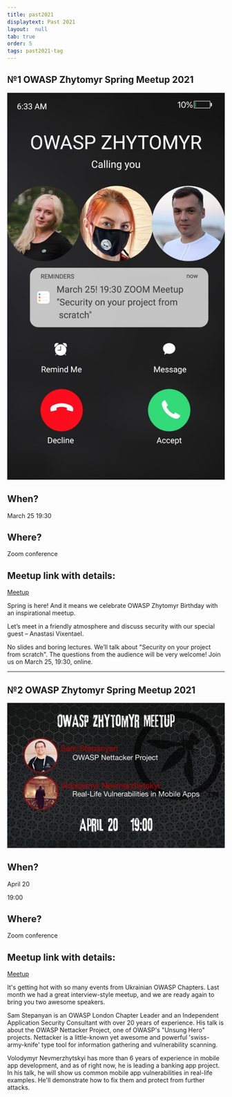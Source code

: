 ```yaml
---
title: past2021
displaytext: Past 2021
layout:  null
tab: true
order: 5
tags: past2021-tag
---
```



## №1 OWASP Zhytomyr Spring Meetup 2021

![OWASP ZHYTOMYR 2021](assets/images/meetup/OWASPQ1.png "OWASP Zhytomyr 2021")

## When?
March 25
19:30

## Where?
Zoom conference

## Meetup link with details:
[Meetup](https://www.meetup.com/OWASP-Zhytomyr-Chapter/events/276956783)

Spring is here! And it means we celebrate OWASP Zhytomyr Birthday with an inspirational meetup. 

Let’s meet in a friendly atmosphere and discuss security with our special guest – Anastasi Vixentael. 

No slides and boring lectures. We’ll talk about "Security on your project from scratch". The questions from the audience will be very welcome! Join us on March 25, 19:30, online.

-------------------------------------------------------------------------------------------------------

## №2 OWASP Zhytomyr Spring Meetup 2021

![OWASP ZHYTOMYR 2021](assets/images/meetup/Owasp2021n2.jpg "OWASP Zhytomyr 2021")

## When?
April 20

19:00

## Where?
Zoom conference

## Meetup link with details:
[Meetup](https://www.meetup.com/OWASP-Zhytomyr-Chapter/events/277380259/?isFirstPublish=true)

It's getting hot with so many events from Ukrainian OWASP Chapters. Last month we had a great interview-style meetup, and we are ready again to bring you two awesome speakers.

Sam Stepanyan is an OWASP London Chapter Leader and an Independent Application Security Consultant with over 20 years of experience.
His talk is about the OWASP Nettacker Project, one of OWASP's "Unsung Hero" projects. Nettacker is a little-known yet awesome and powerful 'swiss-army-knife' type tool for information gathering and vulnerability scanning.

Volodymyr Nevmerzhytskyi has more than 6 years of experience in mobile app development, and as of right now, he is leading a banking app project.
In his talk, he will show us common mobile app vulnerabilities in real-life examples. He'll demonstrate how to fix them and protect from further attacks.